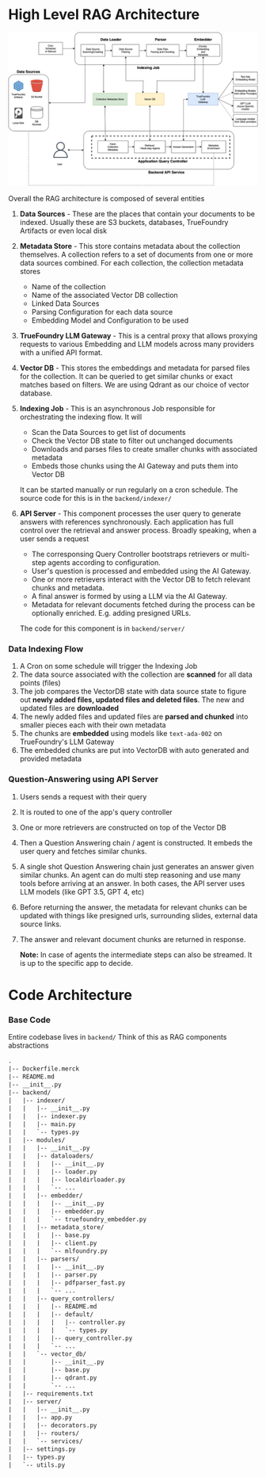# High Level RAG Architecture

![](./images/rag_arch.png)

Overall the RAG architecture is composed of several entities

1. **Data Sources** - These are the places that contain your documents to be indexed. Usually these are S3 buckets, databases, TrueFoundry Artifacts or even local disk

2. **Metadata Store** - This store contains metadata about the collection themselves. A collection refers to a set of documents from one or more data sources combined. For each collection, the collection metadata stores

    - Name of the collection
    - Name of the associated Vector DB collection
    - Linked Data Sources
    - Parsing Configuration for each data source
    - Embedding Model and Configuration to be used

3. **TrueFoundry LLM Gateway** - This is a central proxy that allows proxying requests to various Embedding and LLM models across many providers with a unified API format.

4. **Vector DB** - This stores the embeddings and metadata for parsed files for the collection. It can be queried to get similar chunks or exact matches based on filters. We are using Qdrant as our choice of vector database.

5. **Indexing Job** - This is an asynchronous Job responsible for orchestrating the indexing flow. It will

    - Scan the Data Sources to get list of documents
    - Check the Vector DB state to filter out unchanged documents
    - Downloads and parses files to create smaller chunks with associated metadata
    - Embeds those chunks using the AI Gateway and puts them into Vector DB

    It can be started manually or run regularly on a cron schedule. The source code for this is in the `backend/indexer/`

6. **API Server** - This component processes the user query to generate answers with references synchronously. Each application has full control over the retrieval and answer process. Broadly speaking, when a user sends a request

    - The corresponsing Query Controller bootstraps retrievers or multi-step agents according to configuration.
    - User's question is processed and embedded using the AI Gateway.
    - One or more retrievers interact with the Vector DB to fetch relevant chunks and metadata.
    - A final answer is formed by using a LLM via the AI Gateway.
    - Metadata for relevant documents fetched during the process can be optionally enriched. E.g. adding presigned URLs.

    The code for this component is in `backend/server/`

### Data Indexing Flow

1. A Cron on some schedule will trigger the Indexing Job
1. The data source associated with the collection are **scanned** for all data points (files)
1. The job compares the VectorDB state with data source state to figure out **newly added files, updated files and deleted files**. The new and updated files are **downloaded**
1. The newly added files and updated files are **parsed and chunked** into smaller pieces each with their own metadata
1. The chunks are **embedded** using models like `text-ada-002` on TrueFoundry's LLM Gateway
1. The embedded chunks are put into VectorDB with auto generated and provided metadata

### Question-Answering using API Server

1. Users sends a request with their query

2. It is routed to one of the app's query controller

3. One or more retrievers are constructed on top of the Vector DB

4. Then a Question Answering chain / agent is constructed. It embeds the user query and fetches similar chunks.

5. A single shot Question Answering chain just generates an answer given similar chunks. An agent can do multi step reasoning and use many tools before arriving at an answer. In both cases, the API server uses LLM models (like GPT 3.5, GPT 4, etc)

6. Before returning the answer, the metadata for relevant chunks can be updated with things like presigned urls, surrounding slides, external data source links.

7. The answer and relevant document chunks are returned in response.

    **Note:** In case of agents the intermediate steps can also be streamed. It is up to the specific app to decide.

# Code Architecture

### Base Code

Entire codebase lives in `backend/` Think of this as RAG components abstractions

```
.
|-- Dockerfile.merck
|-- README.md
|-- __init__.py
|-- backend/
|   |-- indexer/
|   |   |-- __init__.py
|   |   |-- indexer.py
|   |   |-- main.py
|   |   `-- types.py
|   |-- modules/
|   |   |-- __init__.py
|   |   |-- dataloaders/
|   |   |   |-- __init__.py
|   |   |   |-- loader.py
|   |   |   |-- localdirloader.py
|   |   |   `-- ...
|   |   |-- embedder/
|   |   |   |-- __init__.py
|   |   |   |-- embedder.py
|   |   |   `-- truefoundry_embedder.py
|   |   |-- metadata_store/
|   |   |   |-- base.py
|   |   |   |-- client.py
|   |   |   `-- mlfoundry.py
|   |   |-- parsers/
|   |   |   |-- __init__.py
|   |   |   |-- parser.py
|   |   |   |-- pdfparser_fast.py
|   |   |   `-- ...
|   |   |-- query_controllers/
|   |   |   |-- README.md
|   |   |   |-- default/
|   |   |   |   |-- controller.py
|   |   |   |   `-- types.py
|   |   |   |-- query_controller.py
|   |   |   `-- ...
|   |   `-- vector_db/
|   |       |-- __init__.py
|   |       |-- base.py
|   |       |-- qdrant.py
|   |       `-- ...
|   |-- requirements.txt
|   |-- server/
|   |   |-- __init__.py
|   |   |-- app.py
|   |   |-- decorators.py
|   |   |-- routers/
|   |   `-- services/
|   |-- settings.py
|   |-- types.py
|   `-- utils.py
```
